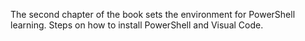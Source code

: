The second chapter of the book sets the environment for PowerShell learning. 
Steps on how to install PowerShell and Visual Code.
